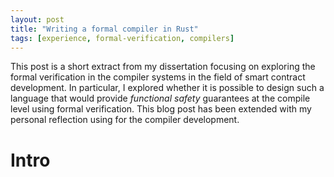 ```yaml
---
layout: post
title: "Writing a formal compiler in Rust"
tags: [experience, formal-verification, compilers]
---
```



This post is a short extract from my dissertation focusing on exploring the formal verification in the compiler systems
in the field of smart contract development. In particular, I explored whether it is possible to design such a language
that would provide _functional safety_ guarantees at the compile level using formal verification.
This blog post has been extended with my personal reflection using for the compiler development.

# Intro

